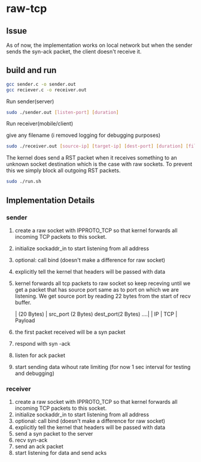 # raw-tcp

## Issue

As of now, the implementation works on local network but when the sender sends the syn-ack packet, the client doesn't receive it.

## build and run

```bash
gcc sender.c -o sender.out
gcc reciever.c -o receiver.out
```

Run sender(server)

```bash
sudo ./sender.out [listen-port] [duration]
```

Run receiver(mobile/client)

give any filename (i removed logging for debugging purposes)
```bash
sudo ./receiver.out [source-ip] [target-ip] [dest-port] [duration] [filename]
```

The kernel does send a RST packet when it receives something to an
unknown socket destination which is the case with raw sockets. To
prevent this we simply block all outgoing RST packets.

```bash
sudo ./run.sh
```

## Implementation Details

### sender
1. create a raw socket with IPPROTO_TCP so that kernel forwards all incoming TCP packets to this socket.
2. initialize sockaddr_in to start listening from all address
3. optional: call bind (doesn't make a difference for raw socket)
4. explicitly tell the kernel that headers will be passed with data
5. kernel forwards all tcp packets to raw socket so keep receving until we get a packet that has source port
    same as to port on which we are listening. We get source port by reading 22 bytes from the start of recv buffer.

    |  (20 Bytes) | src_port (2 Bytes) dest_port(2 Bytes) ....|
    |   IP        |   TCP                                     |  Payload

6. the first packet received will be a syn packet
7. respond with syn -ack
8. listen for ack packet
9. start sending data wihout rate limiting (for now 1 sec interval for testing and debugging)

### receiver
1. create a raw socket with IPPROTO_TCP so that kernel forwards all incoming TCP packets to this socket.
2. initialize sockaddr_in to start listening from all address
3. optional: call bind (doesn't make a difference for raw socket)
4. explicitly tell the kernel that headers will be passed with data
6. send a syn packet to the server
7. recv syn-ack
8. send an ack packet
9. start listening for data and send acks

